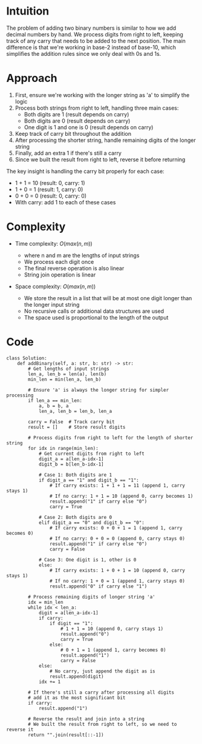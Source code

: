 # Intuition
The problem of adding two binary numbers is similar to how we add decimal numbers by hand. We process digits from right to left, keeping track of any carry that needs to be added to the next position. The main difference is that we're working in base-2 instead of base-10, which simplifies the addition rules since we only deal with 0s and 1s.

# Approach
1. First, ensure we're working with the longer string as 'a' to simplify the logic
2. Process both strings from right to left, handling three main cases:
   - Both digits are 1 (result depends on carry)
   - Both digits are 0 (result depends on carry)
   - One digit is 1 and one is 0 (result depends on carry)
3. Keep track of carry bit throughout the addition
4. After processing the shorter string, handle remaining digits of the longer string
5. Finally, add an extra 1 if there's still a carry
6. Since we built the result from right to left, reverse it before returning

The key insight is handling the carry bit properly for each case:
- 1 + 1 = 10 (result: 0, carry: 1)
- 1 + 0 = 1 (result: 1, carry: 0)
- 0 + 0 = 0 (result: 0, carry: 0)
- With carry: add 1 to each of these cases

# Complexity
- Time complexity: $O(max(n,m))$
  - where n and m are the lengths of input strings
  - We process each digit once
  - The final reverse operation is also linear
  - String join operation is linear

- Space complexity: $O(max(n,m))$
  - We store the result in a list that will be at most one digit longer than the longer input string
  - No recursive calls or additional data structures are used
  - The space used is proportional to the length of the output

# Code
```python3 []
class Solution:
    def addBinary(self, a: str, b: str) -> str:
        # Get lengths of input strings
        len_a, len_b = len(a), len(b)
        min_len = min(len_a, len_b)
        
        # Ensure 'a' is always the longer string for simpler processing
        if len_a == min_len:
            a, b = b, a
            len_a, len_b = len_b, len_a
        
        carry = False  # Track carry bit
        result = []    # Store result digits
        
        # Process digits from right to left for the length of shorter string
        for idx in range(min_len):
            # Get current digits from right to left
            digit_a = a[len_a-idx-1]
            digit_b = b[len_b-idx-1]
            
            # Case 1: Both digits are 1
            if digit_a == "1" and digit_b == "1":
                # If carry exists: 1 + 1 + 1 = 11 (append 1, carry stays 1)
                # If no carry: 1 + 1 = 10 (append 0, carry becomes 1)
                result.append("1" if carry else "0")
                carry = True
                
            # Case 2: Both digits are 0
            elif digit_a == "0" and digit_b == "0":
                # If carry exists: 0 + 0 + 1 = 1 (append 1, carry becomes 0)
                # If no carry: 0 + 0 = 0 (append 0, carry stays 0)
                result.append("1" if carry else "0")
                carry = False
                
            # Case 3: One digit is 1, other is 0
            else:
                # If carry exists: 1 + 0 + 1 = 10 (append 0, carry stays 1)
                # If no carry: 1 + 0 = 1 (append 1, carry stays 0)
                result.append("0" if carry else "1")
        
        # Process remaining digits of longer string 'a'
        idx = min_len
        while idx < len_a:
            digit = a[len_a-idx-1]
            if carry:
                if digit == "1":
                    # 1 + 1 = 10 (append 0, carry stays 1)
                    result.append("0")
                    carry = True
                else:
                    # 0 + 1 = 1 (append 1, carry becomes 0)
                    result.append("1")
                    carry = False
            else:
                # No carry, just append the digit as is
                result.append(digit)
            idx += 1
        
        # If there's still a carry after processing all digits
        # add it as the most significant bit
        if carry:
            result.append("1")
        
        # Reverse the result and join into a string
        # We built the result from right to left, so we need to reverse it
        return "".join(result[::-1])

```
